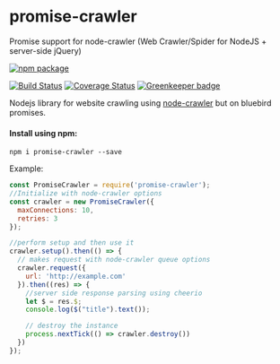 # promise-crawler

Promise support for node-crawler (Web Crawler/Spider for NodeJS + server-side jQuery)   

[![npm package](https://nodei.co/npm/promise-crawler.png?downloads=true&downloadRank=true&stars=true)](https://nodei.co/npm/promise-crawler/)</br>

 [![Build Status](https://travis-ci.org/AppliedSoul/promise-crawler.svg?branch=master)](https://travis-ci.org/AppliedSoul/promise-crawler) [![Coverage Status](https://coveralls.io/repos/github/AppliedSoul/promise-crawler/badge.svg?branch=master)](https://coveralls.io/github/AppliedSoul/promise-crawler?branch=master) [![Greenkeeper badge](https://badges.greenkeeper.io/AppliedSoul/promise-crawler.svg)](https://greenkeeper.io/)</br>

Nodejs library for website crawling using [node-crawler](https://github.com/bda-research/node-crawler) but on bluebird promises.   



#### Install using npm:
```
npm i promise-crawler --save
```

Example:   
```javascript
const PromiseCrawler = require('promise-crawler');
//Initialize with node-crawler options
const crawler = new PromiseCrawler({
  maxConnections: 10,
  retries: 3
});

//perform setup and then use it
crawler.setup().then(() => {
  // makes request with node-crawler queue options
  crawler.request({
    url: 'http://example.com'
  }).then((res) => {
    //server side response parsing using cheerio
    let $ = res.$;
    console.log($("title").text());

    // destroy the instance
    process.nextTick(() => crawler.destroy())
  })
});

```
